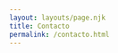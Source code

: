 ```yaml
---
layout: layouts/page.njk
title: Contacto
permalink: /contacto.html
---
```

<script charset="utf-8" type="text/javascript" src="//js.hsforms.net/forms/shell.js"></script>
<script>
  hbspt.forms.create({
	portalId: "8945853",
	formId: "2faf16a8-acc1-4d8a-822d-22d16447b102"
});
</script>
